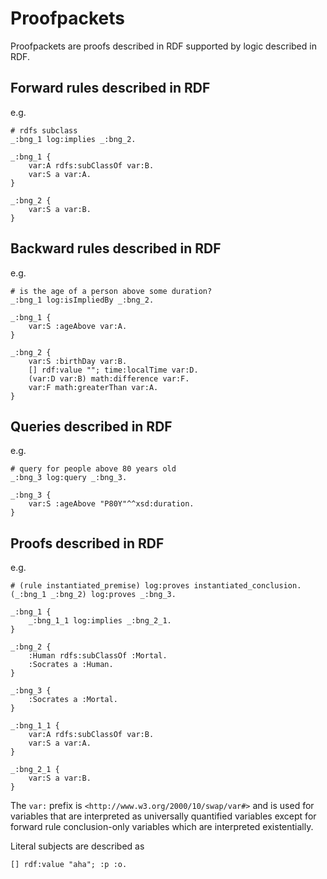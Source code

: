 # Proofpackets

Proofpackets are proofs described in RDF supported by logic described in RDF.

## Forward rules described in RDF
e.g.
```text
# rdfs subclass
_:bng_1 log:implies _:bng_2.

_:bng_1 {
    var:A rdfs:subClassOf var:B.
    var:S a var:A.
}

_:bng_2 {
    var:S a var:B.
}
```

## Backward rules described in RDF
e.g.
```text
# is the age of a person above some duration?
_:bng_1 log:isImpliedBy _:bng_2.

_:bng_1 {
    var:S :ageAbove var:A.
}

_:bng_2 {
    var:S :birthDay var:B.
    [] rdf:value ""; time:localTime var:D.
    (var:D var:B) math:difference var:F.
    var:F math:greaterThan var:A.
}
```

## Queries described in RDF
e.g.
```text
# query for people above 80 years old
_:bng_3 log:query _:bng_3.

_:bng_3 {
    var:S :ageAbove "P80Y"^^xsd:duration.
}
```

## Proofs described in RDF
e.g.
```text
# (rule instantiated_premise) log:proves instantiated_conclusion.
(_:bng_1 _:bng_2) log:proves _:bng_3.

_:bng_1 {
    _:bng_1_1 log:implies _:bng_2_1.
}

_:bng_2 {
    :Human rdfs:subClassOf :Mortal.
    :Socrates a :Human.
}

_:bng_3 {
    :Socrates a :Mortal.
}

_:bng_1_1 {
    var:A rdfs:subClassOf var:B.
    var:S a var:A.
}

_:bng_2_1 {
    var:S a var:B.
}
```

The `var:` prefix is `<http://www.w3.org/2000/10/swap/var#>` and is used for
variables that are interpreted as universally quantified variables except for
forward rule conclusion-only variables which are interpreted existentially.

Literal subjects are described as
```text
[] rdf:value "aha"; :p :o.
```
